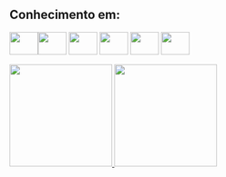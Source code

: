 ## Conhecimento em:
<img loading="js" src="https://cdn.jsdelivr.net/gh/devicons/devicon/icons/javascript/javascript-original.svg" width="50" height="40"/><img loading="node" src="https://cdn.jsdelivr.net/gh/devicons/devicon/icons/nodejs/nodejs-original.svg" width="50" height="40"/>
<img loading="php" src="https://cdn.jsdelivr.net/gh/devicons/devicon/icons/php/php-original.svg" width="50" height="40"/>
<img loading="python" src="https://cdn.jsdelivr.net/gh/devicons/devicon/icons/python/python-original.svg" width="50" height="40"/>
<img loading="react" src="https://cdn.jsdelivr.net/gh/devicons/devicon/icons/react/react-original.svg" width="50" height="40"/>
<img loading="tailwind" src="https://cdn.jsdelivr.net/gh/devicons/devicon/icons/tailwindcss/tailwindcss-plain.svg" width="50" height="40"/>

<div>
<a href="https://github.com/Brnvenan">
<img loading="lazy" height="180em" src="https://github-readme-stats.vercel.app/api/top-langs/?username=Brnvenan&layout=compact&langs_count=7&theme=dracula"/>
<img loading="lazy" height="180em" src="https://github-readme-stats.vercel.app/api?username=Brnvenan&show_icons=true&theme=dracula&include_all_commits=true&count_private=true"/>
</div>
